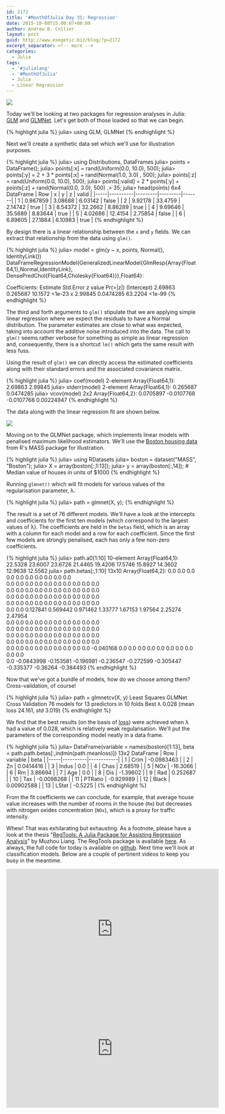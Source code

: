 ```yaml
---
id: 2172
title: '#MonthOfJulia Day 31: Regression'
date: 2015-10-08T15:00:07+00:00
author: Andrew B. Collier
layout: post
guid: http://www.exegetic.biz/blog/?p=2172
excerpt_separator: <!-- more -->
categories:
  - Julia
tags:
  - '#julialang'
  - '#MonthOfJulia'
  - Julia
  - Linear Regression
---
```


<!-- more -->

<img src="{{ site.baseurl }}/static/img/2015/09/Julia-Logo-Regression.png" >

Today we'll be looking at two packages for regression analyses in Julia: [GLM](http://github.com/JuliaStats/GLM.jl) and [GLMNet](http://github.com/simonster/GLMNet.jl). Let's get both of those loaded so that we can begin.

{% highlight julia %}
julia> using GLM, GLMNet
{% endhighlight %}
  
Next we'll create a synthetic data set which we'll use for illustration purposes.

{% highlight julia %}
julia> using Distributions, DataFrames
julia> points = DataFrame();
julia> points[:x] = rand(Uniform(0.0, 10.0), 500);
julia> points[:y] = 2 + 3 * points[:x] + rand(Normal(1.0, 3.0) , 500);
julia> points[:z] = rand(Uniform(0.0, 10.0), 500);
julia> points[:valid] = 2 * points[:y] + points[:z] + rand(Normal(0.0, 3.0), 500) .> 35;
julia> head(points)
6x4 DataFrame
| Row | x        | y       | z       | valid |
|-----|----------|---------|---------|-------|
| 1   | 0.867859 | 3.08688 | 6.03142 | false |
| 2   | 9.92178  | 33.4759 | 2.14742 | true  |
| 3   | 8.54372  | 32.2662 | 8.86289 | true  |
| 4   | 9.69646  | 35.5689 | 8.83644 | true  |
| 5   | 4.02686  | 12.4154 | 2.75854 | false |
| 6   | 6.89605  | 27.1884 | 6.10983 | true  |
{% endhighlight %}

By design there is a linear relationship between the `x` and `y` fields. We can extract that relationship from the data using `glm()`.

{% highlight julia %}
julia> model = glm(y ~ x, points, Normal(), IdentityLink())
DataFrameRegressionModel{GeneralizedLinearModel{GlmResp{Array{Float64,1},Normal,IdentityLink},
                         DensePredChol{Float64,Cholesky{Float64}}},Float64}:

Coefficients:
             Estimate Std.Error z value Pr(>|z|)
(Intercept)   2.69863  0.265687 10.1572   <1e-23
x             2.99845 0.0474285 63.2204   <1e-99
{% endhighlight %}
  
The third and forth arguments to `glm()` stipulate that we are applying simple linear regression where we expect the residuals to have a Normal distribution. The parameter estimates are close to what was expected, taking into account the additive noise introduced into the data. The call to `glm()` seems rather verbose for something as simple as linear regression and, consequently, there is a shortcut `lm()` which gets the same result with less fuss.

Using the result of `glm()` we can directly access the estimated coefficients along with their standard errors and the associated covariance matrix.

{% highlight julia %}
julia> coef(model)
2-element Array{Float64,1}:
 2.69863
 2.99845
julia> stderr(model)
2-element Array{Float64,1}:
 0.265687
 0.0474285
julia> vcov(model)
2x2 Array{Float64,2}:
  0.0705897  -0.0107768 
 -0.0107768   0.00224947
{% endhighlight %}
  
The data along with the linear regression fit are shown below.

<img src="{{ site.baseurl }}/static/img/2015/09/regression-synthetic-data.png" >

Moving on to the GLMNet package, which implements linear models with penalised maximum likelihood estimators. We'll use the [Boston housing data](https://stat.ethz.ch/R-manual/R-devel/library/MASS/html/Boston.html) from R's MASS package for illustration.

{% highlight julia %}
julia> using RDatasets
julia> boston = dataset("MASS", "Boston");
julia> X = array(boston[:,1:13]);
julia> y = array(boston[:,14]); # Median value of houses in units of $1000
{% endhighlight %}
  
Running `glmnet()` which will fit models for various values of the regularisation parameter, λ.

{% highlight julia %}
julia> path = glmnet(X, y);
{% endhighlight %}
  
The result is a set of 76 different models. We'll have a look at the intercepts and coefficients for the first ten models (which correspond to the largest values of λ). The coefficients are held in the `betas` field, which is an array with a column for each model and a row for each coefficient. Since the first few models are strongly penalised, each has only a few non-zero coefficients.

{% highlight julia %}
julia> path.a0[1:10]
10-element Array{Float64,1}:
22.5328
23.6007
23.6726
21.4465
19.4206
17.5746
15.8927
14.3602
12.9638
12.5562
julia> path.betas[:,1:10]
13x10 Array{Float64,2}:
 0.0  0.0        0.0       0.0       0.0       0.0       0.0       0.0       0.0      0.0      
 0.0  0.0        0.0       0.0       0.0       0.0       0.0       0.0       0.0      0.0      
 0.0  0.0        0.0       0.0       0.0       0.0       0.0       0.0       0.0      0.0      
 0.0  0.0        0.0       0.0       0.0       0.0       0.0       0.0       0.0      0.0      
 0.0  0.0        0.0       0.0       0.0       0.0       0.0       0.0       0.0      0.0      
 0.0  0.0        0.127841  0.569442  0.971462  1.33777   1.67153   1.97564   2.25274  2.47954  
 0.0  0.0        0.0       0.0       0.0       0.0       0.0       0.0       0.0      0.0      
 0.0  0.0        0.0       0.0       0.0       0.0       0.0       0.0       0.0      0.0      
 0.0  0.0        0.0       0.0       0.0       0.0       0.0       0.0       0.0      0.0      
 0.0  0.0        0.0       0.0       0.0       0.0       0.0       0.0       0.0      0.0      
 0.0  0.0        0.0       0.0       0.0       0.0       0.0       0.0       0.0     -0.040168
 0.0  0.0        0.0       0.0       0.0       0.0       0.0       0.0       0.0      0.0      
 0.0 -0.0843998 -0.153581 -0.196981 -0.236547 -0.272599 -0.305447 -0.335377 -0.36264 -0.384493 
{% endhighlight %}
  
Now that we've got a bundle of models, how do we choose among them? Cross-validation, of course!

{% highlight julia %}
julia> path = glmnetcv(X, y)
Least Squares GLMNet Cross Validation
76 models for 13 predictors in 10 folds
Best λ 0.028 (mean loss 24.161, std 3.019)
{% endhighlight %}
  
We find that the best results (on the basis of [loss](https://en.wikipedia.org/wiki/Loss_function)) were achieved when λ had a value of 0.028, which is relatively weak regularisation. We'll put the parameters of the corresponding model neatly in a data frame.

{% highlight julia %}
julia> DataFrame(variable = names(boston)[1:13],
beta = path.path.betas[:,indmin(path.meanloss)])
13x2 DataFrame
| Row | variable | beta       |
|-----|----------|------------|
| 1   | Crim     | -0.0983463 |
| 2   | Zn       | 0.0414416  |
| 3   | Indus    | 0.0        |
| 4   | Chas     | 2.68519    |
| 5   | NOx      | -16.3066   |
| 6   | Rm       | 3.86694    |
| 7   | Age      | 0.0        |
| 8   | Dis      | -1.39602   |
| 9   | Rad      | 0.252687   |
| 10  | Tax      | -0.0098268 |
| 11  | PTRatio  | -0.929989  |
| 12  | Black    | 0.00902588 |
| 13  | LStat    | -0.5225    |
{% endhighlight %}

From the fit coefficients we can conclude, for example, that average house value increases with the number of rooms in the house (`Rm`) but decreases with nitrogen oxides concentration (`NOx`), which is a proxy for traffic intensity.

Whew! That was exhilarating but exhausting. As a footnote, please have a look at the thesis "[RegTools: A Julia Package for Assisting Regression Analysis](http://escholarship.org/uc/item/9zc0q602#page-1)" by Muzhou Liang. The RegTools package is available [here](https://github.com/joemliang/RegTools.jl). As always, the full code for today is available on [github](https://github.com/DataWookie/MonthOfJulia). Next time we'll look at classification models. Below are a couple of pertinent videos to keep you busy in the meantime.

<iframe width="560" height="315" src="https://www.youtube.com/embed/v9Io-p_iymI" frameborder="0" allowfullscreen></iframe>

<iframe width="560" height="315" src="https://www.youtube.com/embed/z4Zcud2vE0s" frameborder="0" allowfullscreen></iframe>